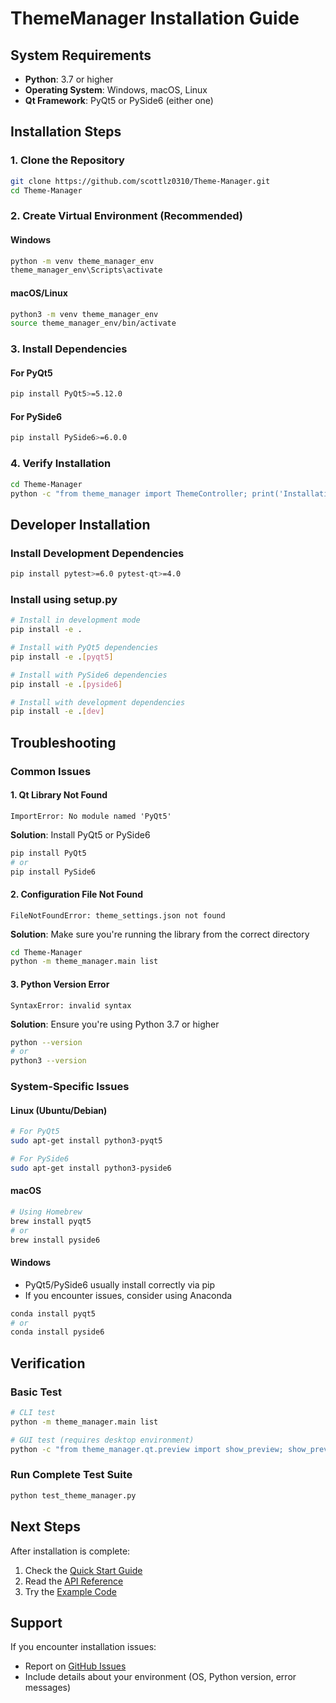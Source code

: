 # ThemeManager Installation Guide

## System Requirements

- **Python**: 3.7 or higher
- **Operating System**: Windows, macOS, Linux
- **Qt Framework**: PyQt5 or PySide6 (either one)

## Installation Steps

### 1. Clone the Repository

```bash
git clone https://github.com/scottlz0310/Theme-Manager.git
cd Theme-Manager
```

### 2. Create Virtual Environment (Recommended)

#### Windows
```bash
python -m venv theme_manager_env
theme_manager_env\Scripts\activate
```

#### macOS/Linux
```bash
python3 -m venv theme_manager_env
source theme_manager_env/bin/activate
```

### 3. Install Dependencies

#### For PyQt5
```bash
pip install PyQt5>=5.12.0
```

#### For PySide6
```bash
pip install PySide6>=6.0.0
```

### 4. Verify Installation

```bash
cd Theme-Manager
python -c "from theme_manager import ThemeController; print('Installation successful')"
```

## Developer Installation

### Install Development Dependencies

```bash
pip install pytest>=6.0 pytest-qt>=4.0
```

### Install using setup.py

```bash
# Install in development mode
pip install -e .

# Install with PyQt5 dependencies
pip install -e .[pyqt5]

# Install with PySide6 dependencies
pip install -e .[pyside6]

# Install with development dependencies
pip install -e .[dev]
```

## Troubleshooting

### Common Issues

#### 1. Qt Library Not Found
```
ImportError: No module named 'PyQt5'
```

**Solution**: Install PyQt5 or PySide6
```bash
pip install PyQt5
# or
pip install PySide6
```

#### 2. Configuration File Not Found
```
FileNotFoundError: theme_settings.json not found
```

**Solution**: Make sure you're running the library from the correct directory
```bash
cd Theme-Manager
python -m theme_manager.main list
```

#### 3. Python Version Error
```
SyntaxError: invalid syntax
```

**Solution**: Ensure you're using Python 3.7 or higher
```bash
python --version
# or
python3 --version
```

### System-Specific Issues

#### Linux (Ubuntu/Debian)
```bash
# For PyQt5
sudo apt-get install python3-pyqt5

# For PySide6
sudo apt-get install python3-pyside6
```

#### macOS
```bash
# Using Homebrew
brew install pyqt5
# or
brew install pyside6
```

#### Windows
- PyQt5/PySide6 usually install correctly via pip
- If you encounter issues, consider using Anaconda

```bash
conda install pyqt5
# or
conda install pyside6
```

## Verification

### Basic Test
```bash
# CLI test
python -m theme_manager.main list

# GUI test (requires desktop environment)
python -c "from theme_manager.qt.preview import show_preview; show_preview()"
```

### Run Complete Test Suite
```bash
python test_theme_manager.py
```

## Next Steps

After installation is complete:

1. Check the [Quick Start Guide](README.md#quick-start)
2. Read the [API Reference](API_REFERENCE.md)
3. Try the [Example Code](EXAMPLES.md)

## Support

If you encounter installation issues:
- Report on [GitHub Issues](https://github.com/scottlz0310/Theme-Manager/issues)
- Include details about your environment (OS, Python version, error messages)
